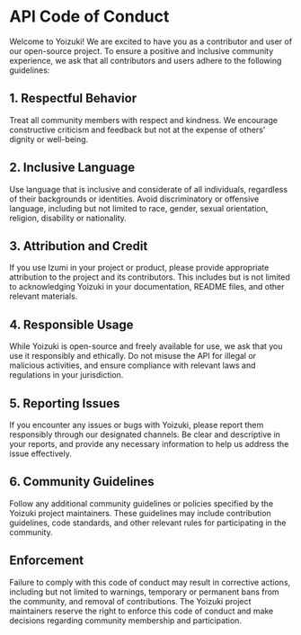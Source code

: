 # API Code of Conduct

Welcome to Yoizuki! We are excited to have you as a contributor and user of our open-source project. To ensure a positive and inclusive community experience, we ask that all contributors and users adhere to the following guidelines:

## 1. Respectful Behavior

Treat all community members with respect and kindness. We encourage constructive criticism and feedback but not at the expense of others' dignity or well-being.

## 2. Inclusive Language

Use language that is inclusive and considerate of all individuals, regardless of their backgrounds or identities. Avoid discriminatory or offensive language, including but not limited to race, gender, sexual orientation, religion, disability or nationality.

## 3. Attribution and Credit

If you use Izumi in your project or product, please provide appropriate attribution to the project and its contributors. This includes but is not limited to acknowledging Yoizuki in your documentation, README files, and other relevant materials.

## 4. Responsible Usage

While Yoizuki is open-source and freely available for use, we ask that you use it responsibly and ethically. Do not misuse the API for illegal or malicious activities, and ensure compliance with relevant laws and regulations in your jurisdiction.

## 5. Reporting Issues

If you encounter any issues or bugs with Yoizuki, please report them responsibly through our designated channels. Be clear and descriptive in your reports, and provide any necessary information to help us address the issue effectively.

## 6. Community Guidelines

Follow any additional community guidelines or policies specified by the Yoizuki project maintainers. These guidelines may include contribution guidelines, code standards, and other relevant rules for participating in the community.

## Enforcement

Failure to comply with this code of conduct may result in corrective actions, including but not limited to warnings, temporary or permanent bans from the community, and removal of contributions. The Yoizuki project maintainers reserve the right to enforce this code of conduct and make decisions regarding community membership and participation.
